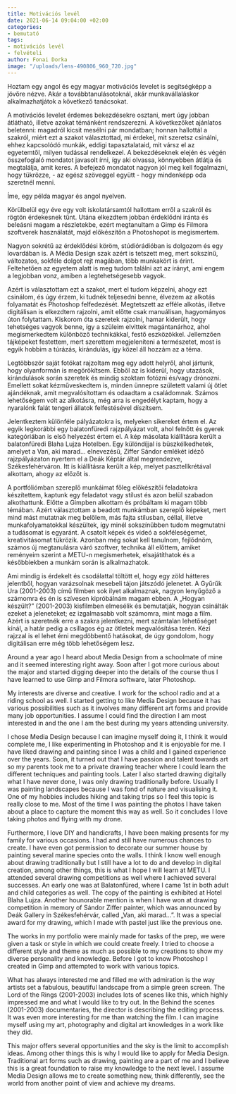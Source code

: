 ```yaml
---
title: Motivációs levél
date: 2021-06-14 09:04:00 +02:00
categories:
- bemutató
tags:
- motivációs levél
- felvételi
author: Fonai Dorka
image: "/uploads/lens-490806_960_720.jpg"
---
```


Hoztam egy angol és egy magyar motivációs levelet is segítségképp a jövőre nézve. Akár a továbbtanulásotoknál, akár munkavállaláskor alkalmazhatjátok a következő tanácsokat.

A motivációs levelet érdemes bekezdésekre osztani, mert úgy jobban átlátható, illetve azokat témánként rendszerezni. A következőket ajánlatos beletenni: magadról kicsit mesélni pár mondatban; honnan hallottál a szakról, miért ezt a szakot választottad, mi érdekel, mit szeretsz csinálni, ehhez kapcsolódó munkák, eddigi tapasztalataid, mit vársz el az egyetemtől, milyen tudással rendelkezel. A bekezdéseknek elején és végén összefoglaló mondatot javasolt írni, így aki olvassa, könnyebben átlátja és megtalálja, amit keres. A befejező mondatot nagyon jól meg kell fogalmazni, hogy tükrözze, - az egész szöveggel együtt - hogy mindenképp oda szeretnél menni. 

Íme, egy példa magyar és angol nyelven.
 
Körülbelül egy éve egy volt iskolatársamtól hallottam erről a szakról és rögtön érdekesnek tűnt. Utána elkezdtem jobban érdeklődni iránta és beleásni magam a részletekbe, ezért megtanultam a Gimp és Filmora szoftverek használatát, majd előkészítőn a Photoshopot is megismertem. 

Nagyon sokrétű az érdeklődési köröm, stúdiórádióban is dolgozom és egy lovardában is. A Média Design szak azért is tetszett meg, mert sokszínű, változatos, sokféle dolgot rejt magában, több munkakört is érint. Feltehetően az egyetem alatt is meg tudom találni azt az irányt, ami engem a legjobban vonz, amiben a legtehetségesebb vagyok. 

Azért is választottam ezt a szakot, mert el tudom képzelni, ahogy ezt csinálom, és úgy érzem, ki tudnék teljesedni benne, élvezem az alkotás folyamatát és Photoshop felfedezését. Megtetszett az efféle alkotás, illetve digitálisan is elkezdtem rajzolni, amit előtte csak manuálisan, hagyományos úton folytattam. Kiskorom óta szeretek rajzolni, hamar kiderült, hogy tehetséges vagyok benne, így a szüleim elvittek magántanárhoz, ahol megismerkedtem különböző technikákkal, festő eszközökkel. Jellemzően tájképeket festettem, mert szerettem megjeleníteni a természetet, most is egyik hobbim a túrázás, kirándulás, így közel áll hozzám az a téma.

Legtöbbször saját fotókat rajzoltam meg egy adott helyről, ahol jártunk, hogy olyanformán is megörökítsem. Ebből az is kiderül, hogy utazások, kirándulások során szeretek és mindig szoktam fotózni és/vagy drónozni. Emellett sokat kézműveskedtem is, minden ünnepre született valami új ötlet ajándéknak, amit megvalósítottam és odaadtam a családomnak. Számos lehetőségem volt az alkotásra, még arra is engedélyt kaptam, hogy a nyaralónk falát tengeri állatok felfestésével díszítsem. 

Jelentkeztem különféle pályázatokra is, melyeken sikereket értem el. Az egyik legkorábbi egy balatonfüredi rajzpályázat volt, ahol felnőtt és gyerek kategóriában is első helyezést értem el.  A kép másolata kiállításra került a balatonfüredi Blaha Lujza Hotelben. Egy különdíjjal is büszkélkedhetek, amelyet a Van, aki marad… elnevezésű, Ziffer Sándor emlékét idéző rajzpályázaton nyertem el a Deák Képtár által megrendezve, Székesfehérváron. Itt is kiállításra került a kép, melyet pasztellkrétával alkottam, ahogy az előzőt is. 

A portfóliómban szereplő munkáimat főleg előkészítői feladatokra készítettem, kaptunk egy feladatot vagy stílust és azon belül szabadon alkothattunk. Előtte a Gimpben alkottam és próbáltam ki magam több témában. Azért választottam a beadott munkámban szereplő képeket, mert mind mást mutatnak meg belőlem, más fajta stílusban, céllal, illetve munkafolyamatokkal készültek, így minél sokszínűbben tudom megmutatni a tudásomat is egyaránt. A csatolt képek és videó a sokféleségemet, kreativitásomat tükrözik. Azonban még sokat kell tanulnom, fejlődnöm, számos új megtanulásra váró szoftver, technika áll előttem, amiket reményeim szerint a METU-n megismerhetek, elsajátíthatok és a későbbiekben a munkám során is alkalmazhatok. 

Ami mindig is érdekelt és csodálattal töltött el, hogy egy zöld hátteres jelentből, hogyan varázsolnak mesebeli tájon játszódó jelenetet. A Gyűrűk Ura (2001-2003) című filmben sok ilyet alkalmaznak, nagyon lenyűgöző a számomra és én is szívesen kipróbálnám magam ebben. A „Hogyan készült?” (2001-2003) kisfilmben elmesélik és bemutatják, hogyan csinálták ezeket a jeleneteket; ez izgalmasabb volt számomra, mint maga a film. Azért is szeretnék erre a szakra jelentkezni, mert számtalan lehetőséget kínál, a határ pedig a csillagos ég az ötletek megvalósítása terén. Kézi rajzzal is el lehet érni megdöbbentő hatásokat, de úgy gondolom, hogy digitálisan erre még több lehetőségem lesz. 


Around a year ago I heard about Media Design from a schoolmate of mine and it seemed interesting right away. Soon after I got more curious about the major and started digging deeper into the details of the course thus I have learned to use Gimp and Filmora software, later Photoshop. 

My interests are diverse and creative. I work for the school radio and at a riding school as well. I started getting to like Media Design because it has various possibilities such as it involves many different art forms and provide many job opportunities. I assume I could find the direction I am most interested in and the one I am the best during my years attending university. 

I chose Media Design because I can imagine myself doing it, I think it would complete me, I like experimenting in Photoshop and it is enjoyable for me. I have liked drawing and painting since I was a child and I gained experience over the years. Soon, it turned out that I have passion and talent towards art so my parents took me to a private drawing teacher where I could learn the different techniques and painting tools. Later I also started drawing digitally what I have never done, I was only drawing traditionally before. Usually I was painting landscapes because I was fond of nature and visualising it. One of my hobbies includes hiking and taking trips so I feel this topic is really close to me. Most of the time I was painting the photos I have taken about a place to capture the moment this way as well. So it concludes I love taking photos and flying with my drone.

Furthermore, I love DIY and handicrafts, I have been making presents for my family for various occasions. I had and still have numerous chances to create. I have even got permission to decorate our summer house by painting several marine species onto the walls. I think I know well enough about drawing traditionally but I still have a lot to do and develop in digital creation, among other things, this is what I hope I will learn at METU. 
I attended several drawing competitions as well where I achieved several successes. An early one was at Balatonfüred, where I came 1st in both adult and child categories as well. The copy of the painting is exhibited at Hotel Blaha Lujza. Another hounorable mention is when I have won at drawing competition in memory of Sándor Ziffer painter, which was announced by Deák Gallery in Székesfehérvár, called „Van, aki marad...”. It was a special award for my drawing, which I made with pastel just like the previous one. 

The works in my portfolio were mainly made for tasks of the prep, we were given a task or style in which we could create freely. I tried to choose a different style and theme as much as possible to my creations to show my diverse personality and knowledge. Before I got to know Photoshop I created in Gimp and attempted to work with various topics.

What has always interested me and filled me with admiration is the way artists set a fabulous, beautiful landscape from a simple green screen. The Lord of the Rings (2001-2003) includes lots of scenes like this, which highly impressed me and what I would like to try out. In the Behind the scenes (2001-2003) documentaries, the director is describing the editing process. It was even more interesting for me than watching the film. I can imagine myself using my art, photography and digital art knowledges in a work like they did.

This major offers several opportunities and the sky is the limit to accomplish ideas. Among other things this is why I would like to apply for Media Design. Traditional art forms such as drawing, painting are a part of me and I believe this is a great foundation to raise my knowledge to the next level. I assume Media Design allows me to create something new, think differently, see the world from another point of view and achieve my dreams.

 
